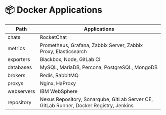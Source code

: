 # :package: Docker Applications

| Path    | Applications |
|-----------------|-------------|
| chats           | RocketChat |
| metrics         | Prometheus, Grafana, Zabbix Server, Zabbix Proxy, Elasticsearch |
| exporters       | Blackbox, Node, GitLab CI |
| databases       | MySQL, MariaDB, Percona, PostgreSQL, MongoDB |
| brokers         | Redis, RabbitMQ |
| proxys          | Nginx, HaProxy |
| webservers      | IBM WebSphere |
| repository      | Nexus Repository, Sonarqube, GitLab Server CE, GitLab Runner, Docker Registry, Jenkins |
